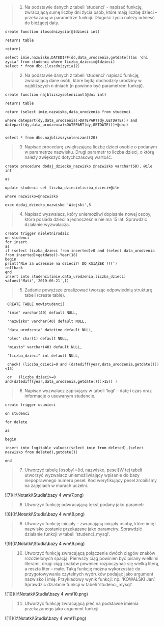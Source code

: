 > 1. Na podstawie danych z tabeli ‘studenci’ - napisać funkcję, zwracającą sumę liczby dni życia osób, które mają liczbę dzieci – przekazaną w parametrze funkcji. Długość życia należy odnieść do bieżącej daty. 

```mysql
create function iloscdnizycia(@ldzieci int)

returns table

return(

select imie,nazwisko,DATEDIFF(dd,data_urodzenia,getdate())as 'dni zycia' from studenci where liczba_dzieci=@ldzieci)
select * from dbo.iloscdnizycia(2)

```

> 2. Na podstawie danych z tabeli ‘studenci’ napisać funkcję, zwracającą dane osób, które będą obchodziły urodziny w najbliższych n dniach (n powinno być parametrem funkcji). 

```mysql
create function najblizszysolenizant(@dni int)

returns table

return (select imie,nazwisko,data_urodzenia from studenci 

where datepart(dy,data_urodzenia)>DATEPART(dy,GETDATE()) and datepart(dy,data_urodzenia)<DATEPART(dy,GETDATE())+@dni)


select * from dbo.najblizszysolenizant(20)
```

> 3. Napisać procedurę zwiększającą liczbę dzieci osobie o podanym w parametrze nazwisku. Drugi parametr to liczba dzieci, o którą należy zwiększyć dotychczasową wartość. 

```mysql
create procedure dodaj_dziecko_nazwisko @nazwisko varchar(50), @ile int

as 

update studenci set liczba_dzieci=liczba_dzieci+@ile

where nazwisko=@nazwisko

exec dodaj_dziecko_nazwisko 'Wiejski',6
```

> 4. Napisać wyzwalacz, który uniemożliwi dopisanie nowej osoby, która posiada dzieci a jednocześnie nie ma 15 lat. Sprawdzić działanie wyzwalacza. 

```mysql
create trigger nieletnirodzic
on studenci
for insert
as 
if (select liczba_dzieci from inserted)>0 and (select data_urodzenia from inserted)>getdate()-Year(18)
begin
print('Nie za wcześnie na dzieci?! DO KSIĄŻEK !!!')
rollback
end
insert into studenci(imie,data_urodzenia,liczba_dzieci) values('Mati','2019-06-21',1)
```

> 5. Zadanie powyższe zrealizować tworząc odpowiednią strukturę tabeli (create table).

```mysql
 CREATE TABLE nowistudenci(

 "imie" varchar(40) default NULL,

 "nazwisko" varchar(40) default NULL,

 "data_urodzenia" datetime default NULL,

 "plec" char(1) default NULL,

 "miasto" varchar(40) default NULL,

 "liczba_dzieci" int default NULL, 

 check( (liczba_dzieci=0 and (datediff(year,data_urodzenia,getdate()))<15) 

 or   (liczba_dzieci>=0 and(datediff(year,data_urodzenia,getdate()))>15)) )
```

> 6. Napisać wyzwalacz zapisujący w tabeli ‘logi’ – datę i czas oraz informacje o usuwanym studencie. 

```mysql
create trigger usunieci

on studenci 

for delete

as

begin

insert into logitable values((select imie from deleted),(select nazwisko from deleted),getdate())

end
```

> 7. Utworzyć tabelę [osoby]={id, nazwisko, pesel}W tej tabeli utworzyć wyzwalacz uniemożliwiający wpisanie do bazy niepoprawnego numeru pesel. Kod weryfikujący pesel zrobiliśmy na zajęciach w murach uczelni. 

![7](I:\Notatki\Studia\bazy 4 wm\7.png)

> 8. Utworzyć funkcję odwracającą tekst podany jako parametr 

![8](I:\Notatki\Studia\bazy 4 wm\8.png)

> 9. Utworzyć funkcję inicjały – zwracającą inicjały osoby, które imię i nazwisko zostanie przekazane jako parametry. Sprawdzić działanie funkcji w tabeli ‘studenci_mysql’. 

![9](I:\Notatki\Studia\bazy 4 wm\9.png)

> 10. Utworzyć funkcję zwracającą połączenie dwóch ciągów znaków rozdzielonych spacją. Pierwszy ciąg powinien być pisany wielkimi literami, drugi ciąg znaków powinien rozpoczynać się wielką literą, a reszta liter – małe. Taką funkcję można wykorzystać do przygotowywania czytelnych wydruków podając jako argument nazwisko i imię. Przykładowy wynik funkcji: np. ‘KOWALSKI Jan’. Sprawdzić działanie funkcji w tabeli ‘studenci_mysql’. 

![10](I:\Notatki\Studia\bazy 4 wm\10.png)

> 11. Utworzyć funkcję zwracającą płeć na podstawie imienia przekazanego jako argument funkcji. 

![11](I:\Notatki\Studia\bazy 4 wm\11.png)

